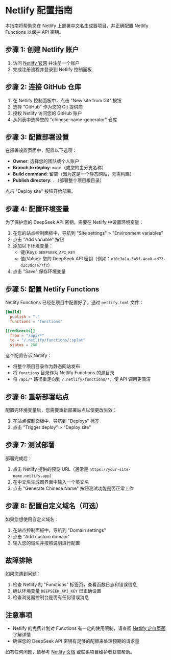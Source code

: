 # Netlify 配置指南

本指南将帮助您在 Netlify 上部署中文名生成器项目，并正确配置 Netlify Functions 以保护 API 密钥。

## 步骤 1: 创建 Netlify 账户

1. 访问 [Netlify 官网](https://www.netlify.com/) 并注册一个账户
2. 完成注册流程并登录到 Netlify 控制面板

## 步骤 2: 连接 GitHub 仓库

1. 在 Netlify 控制面板中，点击 "New site from Git" 按钮
2. 选择 "GitHub" 作为您的 Git 提供商
3. 授权 Netlify 访问您的 GitHub 账户
4. 从列表中选择您的 "chinese-name-generator" 仓库

## 步骤 3: 配置部署设置

在部署设置页面中，配置以下选项：

- **Owner**: 选择您的团队或个人账户
- **Branch to deploy**: `main`（或您的主分支名称）
- **Build command**: 留空（因为这是一个静态网站，无需构建）
- **Publish directory**: `.`（部署整个项目根目录）

点击 "Deploy site" 按钮开始部署。

## 步骤 4: 配置环境变量

为了保护您的 DeepSeek API 密钥，需要在 Netlify 中设置环境变量：

1. 在您的站点控制面板中，导航到 "Site settings" > "Environment variables"
2. 点击 "Add variable" 按钮
3. 添加以下环境变量：
   - 键(Key): `DEEPSEEK_API_KEY`
   - 值(Value): 您的 DeepSeek API 密钥（例如：`e10c3a1a-5a5f-4ca0-ad72-d2c3dcaa77fc`）
4. 点击 "Save" 保存环境变量

## 步骤 5: 配置 Netlify Functions

Netlify Functions 已经在项目中配置好了，通过 `netlify.toml` 文件：

```toml
[build]
  publish = "."
  functions = "functions"

[[redirects]]
  from = "/api/*"
  to = "/.netlify/functions/:splat"
  status = 200
```

这个配置告诉 Netlify：
- 将整个项目目录作为静态网站发布
- 将 `functions` 目录作为 Netlify Functions 的源目录
- 将 `/api/*` 路径重定向到 `/.netlify/functions/*`，使 API 调用更简洁

## 步骤 6: 重新部署站点

配置完环境变量后，您需要重新部署站点以使更改生效：

1. 在站点控制面板中，导航到 "Deploys" 标签
2. 点击 "Trigger deploy" > "Deploy site"

## 步骤 7: 测试部署

部署完成后：

1. 点击 Netlify 提供的预览 URL（通常是 `https://your-site-name.netlify.app`）
2. 在中文名生成器界面中输入一个英文名
3. 点击 "Generate Chinese Name" 按钮测试功能是否正常工作

## 步骤 8: 配置自定义域名（可选）

如果您想使用自定义域名：

1. 在站点控制面板中，导航到 "Domain settings"
2. 点击 "Add custom domain"
3. 输入您的域名并按照说明进行配置

## 故障排除

如果您遇到问题：

1. 检查 Netlify 的 "Functions" 标签页，查看函数日志和错误信息
2. 确认环境变量 `DEEPSEEK_API_KEY` 已正确设置
3. 检查浏览器控制台是否有任何错误消息

## 注意事项

- Netlify 的免费计划对 Functions 有一定的使用限制，请查阅 [Netlify 定价页面](https://www.netlify.com/pricing/) 了解详情
- 确保您的 DeepSeek API 密钥有足够的配额来处理预期的请求量

如有任何问题，请参考 [Netlify 文档](https://docs.netlify.com/) 或联系项目维护者获取帮助。